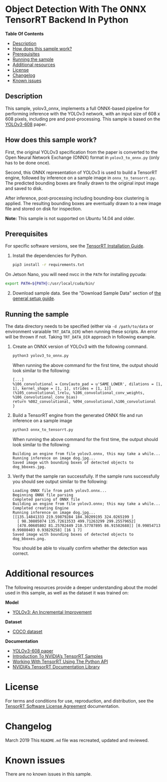 # Object Detection With The ONNX TensorRT Backend In Python

**Table Of Contents**
- [Description](#description)
- [How does this sample work?](#how-does-this-sample-work)
- [Prerequisites](#prerequisites)
- [Running the sample](#running-the-sample)
- [Additional resources](#additional-resources)
- [License](#license)
- [Changelog](#changelog)
- [Known issues](#known-issues)

## Description

This sample, yolov3_onnx, implements a full ONNX-based pipeline for performing inference with the YOLOv3 network, with an input size of 608 x 608 pixels, including pre and post-processing. This sample is based on the [YOLOv3-608](https://pjreddie.com/media/files/papers/YOLOv3.pdf) paper.

## How does this sample work?

First, the original YOLOv3 specification from the paper is converted to the Open Neural Network Exchange (ONNX) format in `yolov3_to_onnx.py` (only has to be done once).

Second, this ONNX representation of YOLOv3 is used to build a TensorRT engine, followed by inference on a sample image in `onnx_to_tensorrt.py`. The predicted bounding boxes are finally drawn to the original input image and saved to disk.

After inference, post-processing including bounding-box clustering is applied. The resulting bounding boxes are eventually drawn to a new image file and stored on disk for inspection.

**Note:** This sample is not supported on Ubuntu 14.04 and older.

## Prerequisites

For specific software versions, see the [TensorRT Installation Guide](https://docs.nvidia.com/deeplearning/sdk/tensorrt-archived/index.html).

1.  Install the dependencies for Python.
    ```bash
    pip3 install -r requirements.txt
    ```

On Jetson Nano, you will need nvcc in the `PATH` for installing pycuda:
```bash
export PATH=${PATH}:/usr/local/cuda/bin/
```

2.  Download sample data. See the "Download Sample Data" section of [the general setup guide](../README.md).


## Running the sample

The data directory needs to be specified (either via `-d /path/to/data` or environment varaiable `TRT_DATA_DIR`)
when running these scripts. An error will be thrown if not. Taking `TRT_DATA_DIR` approach in following example.

1.  Create an ONNX version of YOLOv3 with the following command.
    ```bash
    python3 yolov3_to_onnx.py
    ```
    When running the above command for the first time, the output should look similar to the following:
    ```
    [...]
    %106_convolutional = Conv[auto_pad = u'SAME_LOWER', dilations = [1, 1], kernel_shape = [1, 1], strides = [1, 1]]
    (%105_convolutional_lrelu, %106_convolutional_conv_weights, %106_convolutional_conv_bias)
    return %082_convolutional, %094_convolutional,%106_convolutional
    }
    ```

2.  Build a TensorRT engine from the generated ONNX file and run inference on a sample image
    ```bash
    python3 onnx_to_tensorrt.py
    ```
    When running the above command for the first time, the output should look similar to the following:
    ```
    Building an engine from file yolov3.onnx, this may take a while...
    Running inference on image dog.jpg...
    Saved image with bounding boxes of detected objects to dog_bboxes.jpg.
    ```

3.  Verify that the sample ran successfully. If the sample runs successfully you should see output similar to the following:
    ```
    Loading ONNX file from path yolov3.onnx...
    Beginning ONNX file parsing
    Completed parsing of ONNX file
    Building an engine from file yolov3.onnx; this may take a while...
    Completed creating Engine
    Running inference on image dog.jpg...
    [[135.14841333 219.59879284 184.30209195 324.0265199 ]
      [ 98.30805074 135.72613533 499.71263299 299.25579652]
      [478.00605802 81.25702449 210.57787895 86.91502688]] [0.99854713 0.99880403 0.93829258] [16 1 7]
    Saved image with bounding boxes of detected objects to dog_bboxes.png.
    ```
    You should be able to visually confirm whether the detection was correct.

# Additional resources

The following resources provide a deeper understanding about the model used in this sample, as well as the dataset it was trained on:

**Model**
- [YOLOv3: An Incremental Improvement](https://pjreddie.com/media/files/papers/YOLOv3.pdf)

**Dataset**
- [COCO dataset](http://cocodataset.org/#home)

**Documentation**
- [YOLOv3-608 paper](https://pjreddie.com/media/files/papers/YOLOv3.pdf)
- [Introduction To NVIDIA’s TensorRT Samples](https://docs.nvidia.com/deeplearning/sdk/tensorrt-sample-support-guide/index.html#samples)
- [Working With TensorRT Using The Python API](https://docs.nvidia.com/deeplearning/sdk/tensorrt-developer-guide/index.html#python_topics)
- [NVIDIA’s TensorRT Documentation Library](https://docs.nvidia.com/deeplearning/sdk/tensorrt-archived/index.html)

# License

For terms and conditions for use, reproduction, and distribution, see the [TensorRT Software License Agreement](https://docs.nvidia.com/deeplearning/sdk/tensorrt-sla/index.html) documentation.

# Changelog

March 2019
This `README.md` file was recreated, updated and reviewed.

# Known issues

There are no known issues in this sample.
